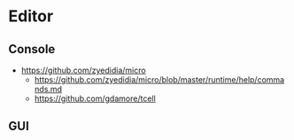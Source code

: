 # Editor

## Console

* https://github.com/zyedidia/micro
  + https://github.com/zyedidia/micro/blob/master/runtime/help/commands.md
  + https://github.com/gdamore/tcell

## GUI
